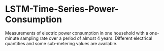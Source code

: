 # LSTM-Time-Series-Power-Consumption
 Measurements of electric power consumption in one household with a one-minute sampling rate over a period of almost 4 years. 
 Different electrical quantities and some sub-metering values are available.
